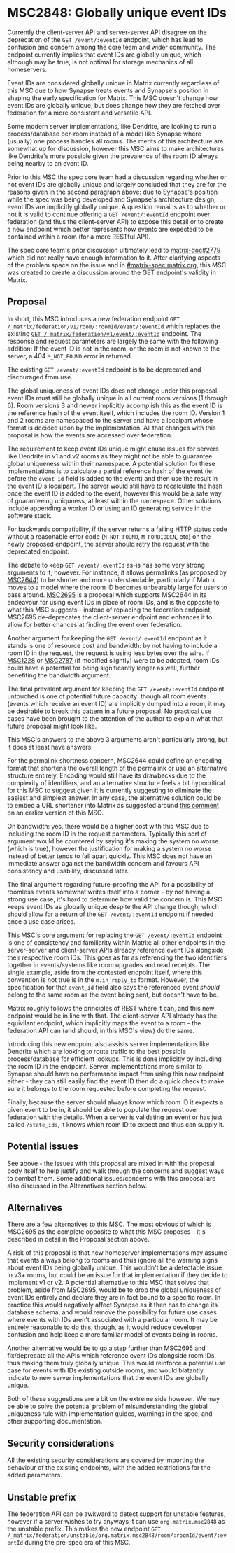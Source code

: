 # MSC2848: Globally unique event IDs

Currently the client-server API and server-server API disagree on the deprecation of the `GET /event/:eventId`
endpoint, which has lead to confusion and concern among the core team and wider community. The endpoint
currently implies that event IDs are globally unique, which although may be true, is not optimal
for storage mechanics of all homeservers.

Event IDs are considered globally unique in Matrix currently regardless of this MSC due to how
Synapse treats events and Synapse's position in shaping the early specification for Matrix. This
MSC doesn't change how event IDs are globally unique, but does change how they are fetched over
federation for a more consistent and versatile API.

Some modern server implementations, like Dendrite, are looking to run a process/database per-room
instead of a model like Synapse where (usually) one process handles all rooms. The merits of this
architecture are somewhat up for discussion, however this MSC aims to make architectures like
Dendrite's more possible given the prevalence of the room ID always being nearby to an event ID.

Prior to this MSC the spec core team had a discussion regarding whether or not event IDs are globally
unique and largely concluded that they are for the reasons given in the second paragraph above: due
to Synapse's position while the spec was being developed and Synapse's architecture design, event IDs
are implicitly globally unique. A question remains as to whether or not it is valid to continue
offering a `GET /event/:eventId` endpoint over federation (and thus the client-server API) to expose
this detail or to create a new endpoint which better represents how events are expected to be contained
within a room (for a more RESTful API).

The spec core team's prior discussion ultimately lead to [matrix-doc#2779](https://github.com/matrix-org/matrix-doc/issues/2779)
which did not really have enough information to it. After clarifying aspects of the problem space on
the issue and in [#matrix-spec:matrix.org](https://matrix.to/#/#matrix-spec:matrix.org), this MSC was
created to create a discussion around the GET endpoint's validity in Matrix.

## Proposal

In short, this MSC introduces a new federation endpoint `GET /_matrix/federation/v1/room/:roomId/event/:eventId`
which replaces the existing [`GET /_matrix/federation/v1/event/:eventId`](https://matrix.org/docs/spec/server_server/r0.1.4#get-matrix-federation-v1-event-eventid)
endpoint. The response and request parameters are largely the same with the following addition:
If the event ID is not in the room, or the room is not known to the server, a 404 `M_NOT_FOUND`
error is returned.

The existing `GET /event/:eventId` endpoint is to be deprecated and discouraged from use.

The global uniqueness of event IDs does not change under this proposal - event IDs must still be
globally unique in all current room versions (1 through 6). Room versions 3 and newer implicitly
accomplish this as the event ID is the reference hash of the event itself, which includes the
room ID. Version 1 and 2 rooms are namespaced to the server and have a localpart whose format
is decided upon by the implementation. All that changes with this proposal is how the events
are accessed over federation.

The requirement to keep event IDs unique might cause issues for servers like Dendrite in v1 and
v2 rooms as they might not be able to guarantee global uniqueness within their namespace. A
potential solution for these implementations is to calculate a partial reference hash of the
event (ie: before the `event_id` field is added to the event) and then use the result in the
event ID's localpart. The server would still have to recalculate the hash once the event ID is
added to the event, however this would be a safe way of guaranteeing uniquness, at least within
the namespace. Other solutions include appending a worker ID or using an ID generating service
in the software stack.

For backwards compatibility, if the server returns a failing HTTP status code without a reasonable
error code (`M_NOT_FOUND`, `M_FORBIDDEN`, etc) on the newly proposed endpoint, the server should retry
the request with the deprecated endpoint.

The debate to keep `GET /event/:eventId` as-is has some very strong arguments to it, however.
For instance, it allows permalinks (as proposed by [MSC2644](https://github.com/matrix-org/matrix-doc/pull/2644))
to be shorter and more understandable, particularly if Matrix moves to a model where the room ID
becomes unbearably large for users to pass around. [MSC2695](https://github.com/matrix-org/matrix-doc/pull/2695)
is a proposal which supports MSC2644 in its endeavour for using event IDs in place of room IDs,
and is the opposite to what this MSC suggests - instead of replacing the federation endpoint,
MSC2695 de-deprecates the client-server endpoint and enhances it to allow for better chances at
finding the event over federation.

Another argument for keeping the `GET /event/:eventId` endpoint as it stands is one of resource
cost and bandwidth: by not having to include a room ID in the request, the request is using less
bytes over the wire. If [MSC1228](https://github.com/matrix-org/matrix-doc/pull/1228) or
[MSC2787](https://github.com/matrix-org/matrix-doc/pull/2787) (if modified slightly) were to be
adopted, room IDs could have a potential for being significantly longer as well, further benefiting
the bandwidth argument.

The final prevalent argument for keeping the `GET /event/:eventId` endpoint untouched is one of
potential future capacity: though all room events (events which receive an event ID) are implicitly
dumped into a room, it may be desirable to break this pattern in a future proposal. No practical
use cases have been brought to the attention of the author to explain what that future proposal might
look like.

This MSC's answers to the above 3 arguments aren't particularly strong, but it does at least have answers:

For the permalink shortness concern, MSC2644 could define an encoding format that shortens the overall
length of the permalink or use an alternative structure entirely. Encoding would still have its
drawbacks due to the complexity of identifiers, and an alternative structure feels a bit hypocritical
for this MSC to suggest given it is currently suggesting to eliminate the easiest and simplest answer.
In any case, the alternative solution could be to embed a URL shortener into Matrix as suggested around
[this comment](https://github.com/matrix-org/matrix-doc/pull/2848/files#r518192302) on an earlier
version of this MSC.

On bandwidth: yes, there would be a higher cost with this MSC due to including the room ID in the
request parameters. Typically this sort of argument would be countered by saying it's making the system
no worse (which is true), however the justification for making a system no worse instead of better
tends to fall apart quickly. This MSC does not have an immediate answer against the bandwidth concern
and favours API consistency and usability, discussed later.

The final argument regarding future-proofing the API for a possibility of roomless events somewhat
writes itself into a corner - by not having a strong use case, it's hard to determine how valid the
concern is. This MSC keeps event IDs as globally unique despite the API change though, which should
allow for a return of the `GET /event/:eventId` endpoint if needed once a use case arises.

This MSC's core argument for replacing the `GET /event/:eventId` endpoint is one of consistency and
familiarity within Matrix: all other endpoints in the server-server and client-server APIs already
reference event IDs alongside their respective room IDs. This goes as far as referencing the two
identifiers together in events/systems like room upgrades and read receipts. The single example, aside
from the contested endpoint itself, where this convention is not true is in the `m.in_reply_to` format.
However, the specification for that `event_id` field also says the referenced event *should* belong
to the same room as the event being sent, but doesn't have to be.

Matrix roughly follows the principles of REST where it can, and this new endpoint would be in line with
that. The client-server API already has the equivilant endpoint, which implicitly maps the event to a
room - the federation API can (and should, in this MSC's view) do the same.

Introducing this new endpoint also assists server implementations like Dendrite which are looking to
route traffic to the best possible process/database for efficient lookups. This is done implicitly
by including the room ID in the endpoint. Server implementations more similar to Synapse should have
no performance impact from using this new endpoint either - they can still easily find the event ID
then do a quick check to make sure it belongs to the room requested before completing the request.

Finally, because the server should always know which room ID it expects a given event to be in, it
should be able to populate the request over federation with the details. When a server is validating
an event or has just called `/state_ids`, it knows which room ID to expect and thus can supply it.

## Potential issues

See above - the issues with this proposal are mixed in with the proposal body itself to help justify
and walk through the concerns and suggest ways to combat them. Some additional issues/concerns with
this proposal are also discussed in the Alternatives section below.

## Alternatives

There are a few alternatives to this MSC. The most obvious of which is MSC2695 as the complete opposite
to what this MSC proposes - it's described in detail in the Proposal section above.

A risk of this proposal is that new homeserver implementations may assume that events always belong
to rooms and thus ignore all the warning signs about event IDs being globally unique. This wouldn't
be a detectable issue in v3+ rooms, but could be an issue for that implementation if they decide to
implement v1 or v2. A potential alternative to this MSC that solves that problem, aside from MSC2695,
would be to drop the global uniqueness of event IDs entirely and declare they are in fact bound to
a specific room. In practice this would negatively affect Synapse as it then has to change its database
schema, and would remove the possibility for future use cases where events with IDs aren't associated
with a particular room. It may be entirely reasonable to do this, though, as it would reduce developer
confusion and help keep a more familiar model of events being in rooms.

Another alternative would be to go a step further than MSC2695 and fix/deprecate all the APIs which
reference event IDs alongside room IDs, thus making them truly globally unique. This would reinforce
a potential use case for events with IDs existing outside rooms, and would blatantly indicate to new
server implementations that the event IDs are globally unique.

Both of these suggestions are a bit on the extreme side however. We may be able to solve the potential
problem of misunderstanding the global uniqueness rule with implementation guides, warnings in the spec,
and other supporting documentation.

## Security considerations

All the existing security considerations are covered by importing the behaviour of the existing endpoints,
with the added restrictions for the added parameters.

## Unstable prefix

The federation API can be awkward to detect support for unstable features, however if a server wishes
to try anyways it can use `org.matrix.msc2848` as the unstable prefix. This makes the new endpoint
`GET /_matrix/federation/unstable/org.matrix.msc2848/room/:roomId/event/:eventId` during the pre-spec
era of this MSC.
